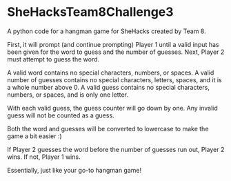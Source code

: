# SheHacksTeam8Challenge3

A python code for a hangman game for SheHacks created by Team 8.

First, it will prompt (and continue prompting) Player 1 until a valid input has been given for the word to guess and the number of guesses.
Next, Player 2 must attempt to guess the word.

A valid word contains no special characters, numbers, or spaces.
A valid number of guesses contains no special characters, letters, spaces, and it is a whole number above 0.
A valid guess contains no special characters, numbers, or spaces, and is only one letter.

With each valid guess, the guess counter will go down by one.
Any invalid guess will not be counted as a guess.

Both the word and guesses will be converted to lowercase to make the game a bit easier :)

If Player 2 guesses the word before the number of guesses run out, Player 2 wins.
If not, Player 1 wins.

Essentially, just like your go-to hangman game!
